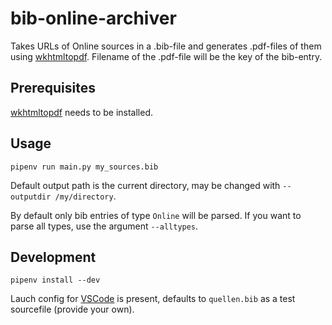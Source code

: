 # bib-online-archiver

Takes URLs of Online sources in a .bib-file and generates .pdf-files of them using [wkhtmltopdf](https://wkhtmltopdf.org). Filename of the .pdf-file will be the key of the bib-entry.

## Prerequisites

[wkhtmltopdf](https://wkhtmltopdf.org) needs to be installed.

## Usage

```shell
pipenv run main.py my_sources.bib
```

Default output path is the current directory, may be changed with `--outputdir /my/directory`.


By default only bib entries of type `Online` will be parsed. If you want to parse all types, use the argument `--alltypes`.

## Development

```shell
pipenv install --dev
```

Lauch config for [VSCode](https://code.visualstudio.com/) is present, defaults to `quellen.bib` as a test sourcefile (provide your own).